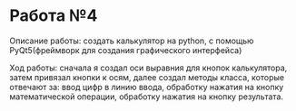 # Работа №4
Описание работы: создать калькулятор на python, с помощью PyQt5(фреймворк для создания графического интерфейса)

Ход работы: сначала я создал оси выравния для кнопок калькулятора, затем привязал кнопки к осям, далее создал методы класса, которые отвечают за: ввод цифр в линию ввода,
обработку нажатия на кнопку математической операции, обработку нажатия на кнопку результата.
